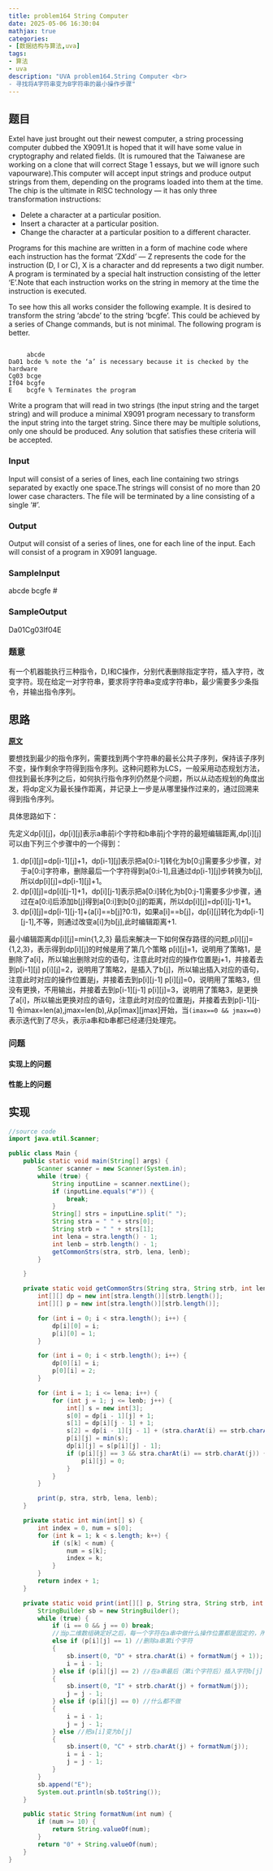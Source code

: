 ```yaml
---
title: problem164 String Computer
date: 2025-05-06 16:30:04
mathjax: true
categories:
- [数据结构与算法,uva]
tags:
- 算法
- uva
description: "UVA problem164.String Computer <br>
- 寻找将A字符串变为B字符串的最小操作步骤"
---
```


## 题目

Extel have just brought out their newest computer, a string processing computer dubbed the X9091.It is hoped that it will have some value in cryptography and related fields. (It is rumoured that the Taiwanese are working on a clone that will correct Stage 1 essays, but we will ignore such vapourware).This computer will accept input strings and produce output strings from them, depending on the programs loaded into them at the time. The chip is the ultimate in RISC technology — it has only three transformation instructions:

* Delete a character at a particular position.
* Insert a character at a particular position.
* Change the character at a particular position to a different character.

Programs for this machine are written in a form of machine code where each instruction has the format ‘ZXdd’ — Z represents the code for the instruction (D, I or C), X is a character and dd represents a two digit number. A program is terminated by a special halt instruction consisting of the letter ‘E’.Note that each instruction works on the string in memory at the time the instruction is executed.

To see how this all works consider the following example. It is desired to transform the string ‘abcde’ to the string ‘bcgfe’. This could be achieved by a series of Change commands, but is not minimal. The following program is better.

```plaintext

     abcde
Da01 bcde % note the ‘a’ is necessary because it is checked by the hardware
Cg03 bcge
If04 bcgfe
E    bcgfe % Terminates the program
```

Write a program that will read in two strings (the input string and the target string) and will produce a minimal X9091 program necessary to transform the input string into the target string. Since there may be multiple solutions, only one should be produced. Any solution that satisfies these criteria will be accepted.

### Input

Input will consist of a series of lines, each line containing two strings separated by exactly one space.The strings will consist of no more than 20 lower case characters. The file will be terminated by a line consisting of a single ‘#’.

### Output

Output will consist of a series of lines, one for each line of the input. Each will consist of a program in X9091 language.

### SampleInput

abcde bcgfe
\#

### SampleOutput

Da01Cg03If04E

### 题意

有一个机器能执行三种指令，D,I和C操作，分别代表删除指定字符，插入字符，改变字符。现在给定一对字符串，要求将字符串a变成字符串b，最少需要多少条指令，并输出指令序列。

## 思路

**[原文](https://www.cnblogs.com/scau20110726/archive/2013/02/25/2932155.html "标题")**

要想找到最少的指令序列，需要找到两个字符串的最长公共子序列，保持该子序列不变，操作剩余字符得到指令序列。这种问题称为LCS，一般采用动态规划方法，但找到最长序列之后，如何执行指令序列仍然是个问题，所以从动态规划的角度出发，将dp定义为最长操作距离，并记录上一步是从哪里操作过来的，通过回溯来得到指令序列。

具体思路如下：

先定义dp[i][j]，dp[i][j]表示a串前i个字符和b串前j个字符的最短编辑距离,dp[i][j]可以由下列三个步骤中的一个得到：
1. dp[i][j]=dp[i-1][j]+1，dp[i-1][j]表示把a[0:i-1]转化为b[0:j]需要多少步骤，对于a[0:i]字符串，删除最后一个字符得到a[0:i-1],且通过dp[i-1][j]步转换为b[j],所以dp[i][j]=dp[i-1][j]+1。
2. dp[i][j]=dp[i][j-1]+1，dp[i][j-1]表示把a[0:i]转化为b[0:j-1]需要多少步骤，通过在a[0:i]后添加b[j]得到a[0:i]到b[0:j]的距离，所以dp[i][j]=dp[i][j-1]+1。
3. dp[i][j]=dp[i-1][j-1]+(a[i]==b[j]?0:1)，如果a[i]==b[j]，dp[i][j]转化为dp[i-1][j-1],不等，则通过改变a[i]为b[j],此时编辑距离+1.

最小编辑距离dp[i][j]=min{1,2,3}
最后来解决一下如何保存路径的问题,p[i][j]={1,2,3}，表示得到dp[i][j]的时候是用了第几个策略
p[i][j]=1，说明用了策略1，是删除了a[i]，所以输出删除对应的语句，注意此时对应的操作位置是j+1，并接着去到p[i-1][j]
p[i][j]=2，说明用了策略2，是插入了b[j]，所以输出插入对应的语句，注意此时对应的操作位置是j，并接着去到p[i][j-1]
p[i][j]=0，说明用了策略3，但没有更换，不用输出，并接着去到p[i-1][j-1]
p[i][j]=3，说明用了策略3，是更换了a[i]，所以输出更换对应的语句，注意此时对应的位置是j，并接着去到p[i-1][j-1]
令imax=len(a),jmax=len(b),从p[imax][jmax]开始，当`(imax==0 && jmax==0)`表示迭代到了尽头，表示a串和b串都已经递归处理完。

### 问题

#### 实现上的问题

#### 性能上的问题

## 实现

```JAVA .{line-numbers}
//source code
import java.util.Scanner;

public class Main {
    public static void main(String[] args) {
        Scanner scanner = new Scanner(System.in);
        while (true) {
            String inputLine = scanner.nextLine();
            if (inputLine.equals("#")) {
                break;
            }
            String[] strs = inputLine.split(" ");
            String stra = " " + strs[0];
            String strb = " " + strs[1];
            int lena = stra.length() - 1;
            int lenb = strb.length() - 1;
            getCommonStrs(stra, strb, lena, lenb);
        }

    }

    private static void getCommonStrs(String stra, String strb, int lena, int lenb) {
        int[][] dp = new int[stra.length()][strb.length()];
        int[][] p = new int[stra.length()][strb.length()];

        for (int i = 0; i < stra.length(); i++) {
            dp[i][0] = i;
            p[i][0] = 1;
        }

        for (int i = 0; i < strb.length(); i++) {
            dp[0][i] = i;
            p[0][i] = 2;
        }

        for (int i = 1; i <= lena; i++) {
            for (int j = 1; j <= lenb; j++) {
                int[] s = new int[3];
                s[0] = dp[i - 1][j] + 1;
                s[1] = dp[i][j - 1] + 1;
                s[2] = dp[i - 1][j - 1] + (stra.charAt(i) == strb.charAt(j) ? 0 : 1);
                p[i][j] = min(s);
                dp[i][j] = s[p[i][j] - 1];
                if (p[i][j] == 3 && stra.charAt(i) == strb.charAt(j)) {
                    p[i][j] = 0;
                }
            }
        }

        print(p, stra, strb, lena, lenb);
    }

    private static int min(int[] s) {
        int index = 0, num = s[0];
        for (int k = 1; k < s.length; k++) {
            if (s[k] < num) {
                num = s[k];
                index = k;
            }
        }
        return index + 1;
    }

    private static void print(int[][] p, String stra, String strb, int i, int j) {
        StringBuilder sb = new StringBuilder();
        while (true) {
            if (i == 0 && j == 0) break;
            //当p二维数组确定好之后，每一个字符在a串中做什么操作位置都是固定的，所以这里可以从末尾开始处理
            else if (p[i][j] == 1) //删除a串第i个字符
            {
                sb.insert(0, "D" + stra.charAt(i) + formatNum(j + 1));
                i = i - 1;
            } else if (p[i][j] == 2) //在a串最后（第i个字符后）插入字符b[j]
            {
                sb.insert(0, "I" + strb.charAt(j) + formatNum(j));
                j = j - 1;
            } else if (p[i][j] == 0) //什么都不做
            {
                i = i - 1;
                j = j - 1;
            } else //把a[i]变为b[j]
            {
                sb.insert(0, "C" + strb.charAt(j) + formatNum(j));
                i = i - 1;
                j = j - 1;
            }
        }
        sb.append("E");
        System.out.println(sb.toString());
    }

    public static String formatNum(int num) {
        if (num >= 10) {
            return String.valueOf(num);
        }
        return "0" + String.valueOf(num);
    }
}
```
